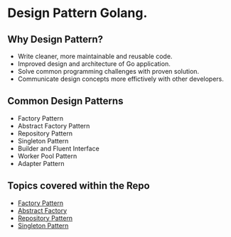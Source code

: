# Design Pattern Golang.

## Why Design Pattern?
- Write cleaner, more maintainable and reusable code.
- Improved design and architecture of Go application.
- Solve common programming challenges with proven solution.
- Communicate design concepts more effictively with other developers.

## Common Design Patterns
- Factory Pattern
- Abstract Factory Pattern
- Repository Pattern
- Singleton Pattern
- Builder and Fluent Interface
- Worker Pool Pattern
- Adapter Pattern

## Topics covered within the **Repo**
- [Factory Pattern](/docs/FactoryPattern.md)
- [Abstract Factory](/docs/AbstractFactory.md)
- [Repository Pattern](/docs/RepositoryPattern.md)
- [Singleton Pattern](/docs/SingletonPattern.md)
